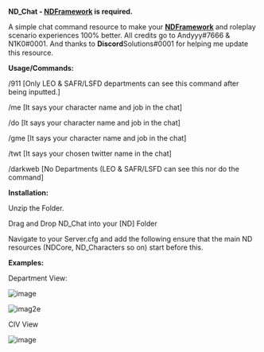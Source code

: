 **ND_Chat - [NDFramework](https://github.com/ND-Framework) is required.**

A simple chat command resource to make your **[NDFramework](https://github.com/ND-Framework)** and roleplay scenario experiences 100% better. All credits go to Andyyy#7666 & N1K0#0001. And thanks to 𝐃𝐢𝐬𝐜𝐨𝐫𝐝Solutions#0001 for helping me update this resource.

**Usage/Commands:**

/911  [Only LEO & SAFR/LSFD departments can see this command after being inputted.]

/me [It says your character name and job in the chat]

/do [It says your character name and job in the chat]

/gme [It says your character name and job in the chat]

/twt [It says your chosen twitter name in the chat]

/darkweb [No Departments  (LEO & SAFR/LSFD can see this nor do the command]

**Installation:**

Unzip the Folder.

Drag and Drop ND_Chat into your [ND] Folder

Navigate to your Server.cfg and add the following ensure that the main ND resources (NDCore, ND_Characters so on) start before this.

**Examples:**

Department View:

![image](https://user-images.githubusercontent.com/59517854/230959500-947a15eb-0609-4dcc-a697-024a1de41e05.png)

![imag2e](https://user-images.githubusercontent.com/59517854/230959139-74d3c3be-0472-4e24-8995-683b14b4443a.png)

CIV View

![image](https://user-images.githubusercontent.com/59517854/230959067-d670508c-5518-4dbd-92a0-13307829135a.png)
